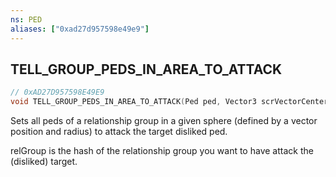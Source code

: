 ```yaml
---
ns: PED
aliases: ["0xad27d957598e49e9"]
---
```

## TELL_GROUP_PEDS_IN_AREA_TO_ATTACK

```c
// 0xAD27D957598E49E9
void TELL_GROUP_PEDS_IN_AREA_TO_ATTACK(Ped ped, Vector3 scrVectorCenterCoords, float radius, Hash relGroup);
```

Sets all peds of a relationship group in a given sphere (defined by a vector position and radius) to attack the target disliked ped.

relGroup is the hash of the relationship group you want to have attack the (disliked) target.

